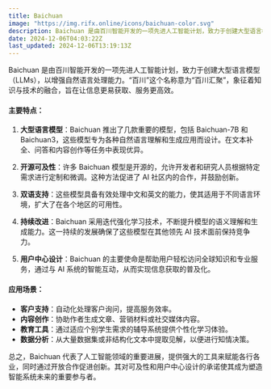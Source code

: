 ```yaml
---
title: Baichuan
image: "https://img.rifx.online/icons/baichuan-color.svg"
description: Baichuan 是由百川智能开发的一项先进人工智能计划，致力于创建大型语言模型（LLMs），以增强自然语言处理能力。“百川”这个名称意为“百川汇聚”，象征着知识与技术的融合，旨在让信息更易获取、服务更高效。 #### 主要特点： 1. **大型语言模型**：Baichuan 推出了几款重要的模型，包括 Baichuan-7B 和 Baichuan3，这些模型专为各种自然语言理解和生成应用而设计。在文本补全、问答和内容创作等任务中表现优异。 2. **开源可及性**：许多 Baichuan 模型是开源的，允许开发者和研究人员根据特定需求进行定制和微调。这种方法促进了 AI 社区内的合作，并鼓励创新。 3. **双语支持**：这些模型具备有效处理中文和英文的能力，使其适用于不同语言环境，扩大了在各个地区的可用性。 4. **持续改进**：Baichuan 采用迭代强化学习技术，不断提升模型的语义理解和生成能力。这一持续的发展确保了这些模型在其他领先 AI 技术面前保持竞争力。 5. **用户中心设计**：Baichuan 的主要使命是帮助用户轻松访问全球知识和专业服务，通过与 AI 系统的智能互动，从而实现信息获取的普及化。 #### 应用场景： - **客户支持**：自动化处理客户询问，提高服务效率。 - **内容创作**：协助作者生成文章、营销材料或社交媒体内容。 - **教育工具**：通过适应个别学生需求的辅导系统提供个性化学习体验。 - **数据分析**：从大量数据集或非结构化文本中提取见解，以便进行知情决策。 总之，Baichuan 代表了人工智能领域的重要进展，提供强大的工具来赋能各行各业，同时通过开放合作促进创新。其对可及性和用户中心设计的承诺使其成为塑造智能系统未来的重要参与者。
date: 2024-12-06T04:03:22Z
last_updated: 2024-12-06T13:19:13Z
---
```


Baichuan 是由百川智能开发的一项先进人工智能计划，致力于创建大型语言模型（LLMs），以增强自然语言处理能力。“百川”这个名称意为“百川汇聚”，象征着知识与技术的融合，旨在让信息更易获取、服务更高效。

#### 主要特点：

1. **大型语言模型**：Baichuan 推出了几款重要的模型，包括 Baichuan-7B 和 Baichuan3，这些模型专为各种自然语言理解和生成应用而设计。在文本补全、问答和内容创作等任务中表现优异。

2. **开源可及性**：许多 Baichuan 模型是开源的，允许开发者和研究人员根据特定需求进行定制和微调。这种方法促进了 AI 社区内的合作，并鼓励创新。

3. **双语支持**：这些模型具备有效处理中文和英文的能力，使其适用于不同语言环境，扩大了在各个地区的可用性。

4. **持续改进**：Baichuan 采用迭代强化学习技术，不断提升模型的语义理解和生成能力。这一持续的发展确保了这些模型在其他领先 AI 技术面前保持竞争力。

5. **用户中心设计**：Baichuan 的主要使命是帮助用户轻松访问全球知识和专业服务，通过与 AI 系统的智能互动，从而实现信息获取的普及化。

#### 应用场景：

- **客户支持**：自动化处理客户询问，提高服务效率。
- **内容创作**：协助作者生成文章、营销材料或社交媒体内容。
- **教育工具**：通过适应个别学生需求的辅导系统提供个性化学习体验。
- **数据分析**：从大量数据集或非结构化文本中提取见解，以便进行知情决策。

总之，Baichuan 代表了人工智能领域的重要进展，提供强大的工具来赋能各行各业，同时通过开放合作促进创新。其对可及性和用户中心设计的承诺使其成为塑造智能系统未来的重要参与者。

